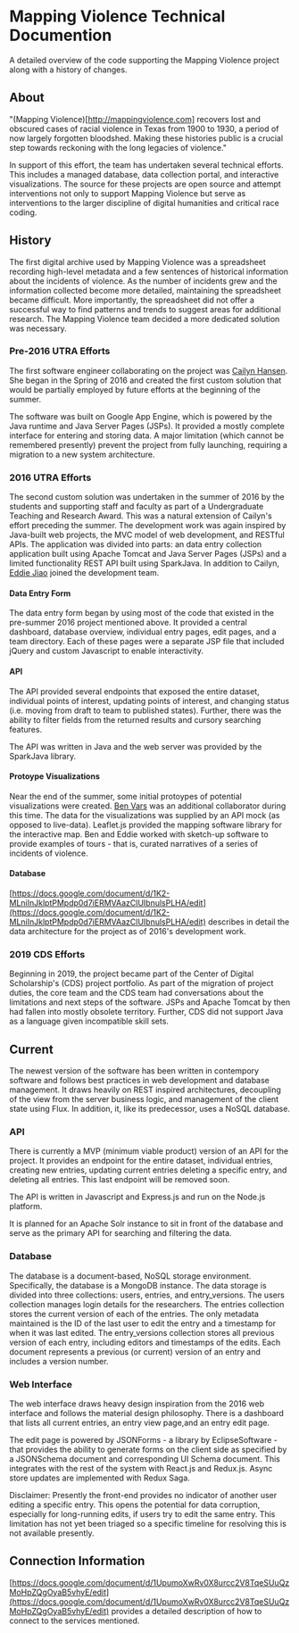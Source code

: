 # Mapping Violence Technical Documention

A detailed overview of the code supporting the Mapping Violence project along with a history of changes.

## About

"(Mapping Violence)[http://mappingviolence.com] recovers lost and obscured cases of racial violence in Texas from 1900 to 1930, a period of now largely forgotten bloodshed. Making these histories public is a crucial step towards reckoning with the long legacies of violence."

In support of this effort, the team has undertaken several technical efforts. This includes a managed database, data collection portal, and interactive visualizations. The source for these projects are open source and attempt interventions not only to support Mapping Violence but serve as interventions to the larger discipline of digital humanities and critical race coding.

## History

The first digital archive used by Mapping Violence was a spreadsheet recording high-level metadata and a few sentences of historical information about the incidents of violence. As the number of incidents grew and the information collected become more detailed, maintaining the spreadsheet became difficult. More importantly, the spreadsheet did not offer a successful way to find patterns and trends to suggest areas for additional research. The Mapping Violence team decided a more dedicated solution was necessary.

### Pre-2016 UTRA Efforts

The first software engineer collaborating on the project was [Cailyn Hansen](http://cailynhansen.com). She began in the Spring of 2016 and created the first custom solution that would be partially employed by future efforts at the beginning of the summer.

The software was built on Google App Engine, which is powered by the Java runtime and Java Server Pages (JSPs). It provided a mostly complete interface for entering and storing data. A major limitation (which cannot be remembered presently) prevent the project from fully launching, requiring a migration to a new system architecture.

### 2016 UTRA Efforts

The second custom solution was undertaken in the summer of 2016 by the students and supporting staff and faculty as part of a Undergraduate Teaching and Research Award. This was a natural extension of Cailyn's effort preceding the summer. The development work was again inspired by Java-built web projects, the MVC model of web development, and RESTful APIs. The application was divided into parts: an data entry collection application built using Apache Tomcat and Java Server Pages (JSPs) and a limited functionality REST API built using SparkJava. In addition to Cailyn, [Eddie Jiao]() joined the development team.

#### Data Entry Form

The data entry form began by using most of the code that existed in the pre-summer 2016 project mentioned above. It provided a central dashboard, database overview, individual entry pages, edit pages, and a team directory. Each of these pages were a separate JSP file that included jQuery and custom Javascript to enable interactivity.

#### API

The API provided several endpoints that exposed the entire dataset, individual points of interest, updating points of interest, and changing status (i.e. moving from draft to team to published states). Further, there was the ability to filter fields from the returned results and cursory searching features.

The API was written in Java and the web server was provided by the SparkJava library.

#### Protoype Visualizations

Near the end of the summer, some initial protoypes of potential visualizations were created. [Ben Vars]() was an additional collaborator during this time. The data for the visualizations was supplied by an API mock (as opposed to live-data). Leaflet.js provided the mapping software library for the interactive map. Ben and Eddie worked with sketch-up software to provide examples of tours - that is, curated narratives of a series of incidents of violence.

#### Database

[https://docs.google.com/document/d/1K2-MLniInJklptPMpdp0d7iERMVAazClUIbnulsPLHA/edit](https://docs.google.com/document/d/1K2-MLniInJklptPMpdp0d7iERMVAazClUIbnulsPLHA/edit) describes in detail the data architecture for the project as of 2016's development work.

### 2019 CDS Efforts

Beginning in 2019, the project became part of the Center of Digital Scholarship's (CDS) project portfolio. As part of the migration of project duties, the core team and the CDS team had conversations about the limitations and next steps of the software. JSPs and Apache Tomcat by then had fallen into mostly obsolete territory. Further, CDS did not support Java as a language given incompatible skill sets. 

## Current

The newest version of the software has been written in contempory software and follows best practices in web development and database management. It draws heavily on REST inspired architectures, decoupling of the view from the server business logic, and management of the client state using Flux. In addition, it, like its predecessor, uses a NoSQL database.

### API

There is currently a MVP (minimum viable product) version of an API for the project. It provides an endpoint for the entire dataset, individual entries, creating new entries, updating current entries deleting a specific entry, and deleting all entries. This last endpoint will be removed soon.

The API is written in Javascript and Express.js and run on the Node.js platform.

It is planned for an Apache Solr instance to sit in front of the database and serve as the primary API for searching and filtering the data.

### Database

The database is a document-based, NoSQL storage environment. Specifically, the database is a MongoDB instance. The data storage is divided into three collections: users, entries, and entry_versions. The users collection manages login details for the researchers. The entries collection stores the current version of each of the entries. The only metadata maintained is the ID of the last user to edit the entry and a timestamp for when it was last edited. The entry_versions collection stores all previous version of each entry, including editors and timestamps of the edits. Each document represents a previous (or current) version of an entry and includes a version number.

### Web Interface

The web interface draws heavy design inspiration from the 2016 web interface and follows the material design philosophy. There is a dashboard that lists all current entries, an entry view page,and an entry edit page.

The edit page is powered by JSONForms - a library by EclipseSoftware - that provides the ability to generate forms on the client side as specified by a JSONSchema document and corresponding UI Schema document. This integrates with the rest of the system with React.js and Redux.js. Async store updates are implemented with Redux Saga. 


Disclaimer: Presently the front-end provides no indicator of another user editing a specific entry. This opens the potential for data corruption, especially for long-running edits, if users try to edit the same entry. This limitation has not yet been triaged so a specific timeline for resolving this is not available presently.

## Connection Information

[https://docs.google.com/document/d/1UpumoXwRv0X8urcc2V8TqeSUuQzMoHpZQgOyaB5vhyE/edit](https://docs.google.com/document/d/1UpumoXwRv0X8urcc2V8TqeSUuQzMoHpZQgOyaB5vhyE/edit) provides a detailed description of how to connect to the services mentioned.